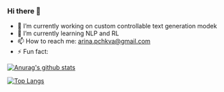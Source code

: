 ### Hi there 👋

- 🔭 I’m currently working on custom controllable text generation modek
- 🌱 I’m currently learning NLP and RL
- 📫 How to reach me: arina.pchkva@gmail.com
- ⚡ Fun fact: 

[![Anurag's github stats](https://github-readme-stats.vercel.app/api?username=rinapch&show_icons=true&hide=prs&theme=tokyonight)](https://github.com/anuraghazra/github-readme-stats)

[![Top Langs](https://github-readme-stats-potatohd.vercel.app/api/top-langs/?username=rinapch&hide=jupyter%20notebook&langs_count=15&theme=github_dark&layout=compact&count_private=true&border_color=373b42)](https://github.com/anuraghazra/github-readme-stats)
